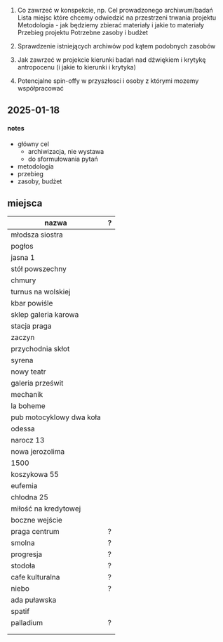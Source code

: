 1. Co zawrzeć w konspekcie, np. Cel prowadzonego archiwum/badań Lista miejsc które chcemy odwiedzić na przestrzeni trwania projektu Metodologia - jak będziemy zbierać materiały i jakie to materiały Przebieg projektu Potrzebne zasoby i budżet

2. Sprawdzenie istniejących archiwów pod kątem podobnych zasobów

3. Jak zawrzeć w projekcie kierunki badań nad dźwiękiem i krytykę antropocenu (i jakie to kierunki i krytyka)

4. Potencjalne spin-offy w przyszłosci i osoby z którymi mozemy współpracować
## 2025-01-18
#### notes
- główny cel
    - archiwizacja, nie wystawa
    - do sformułowania pytań
- metodologia
- przebieg
- zasoby, budżet

## miejsca

| nazwa                    | ?   |
| ------------------------ | --- |
| młodsza siostra          |     |
| pogłos                   |     |
| jasna 1                  |     |
| stół powszechny          |     |
| chmury                   |     |
| turnus na wolskiej       |     |
| kbar powiśle             |     |
| sklep galeria karowa     |     |
| stacja praga             |     |
| zaczyn                   |     |
| przychodnia skłot        |     |
| syrena                   |     |
| nowy teatr               |     |
| galeria prześwit         |     |
| mechanik                 |     |
| la boheme                |     |
| pub motocyklowy dwa koła |     |
| odessa                   |     |
| narocz 13                |     |
| nowa jerozolima          |     |
| 1500                     |     |
| koszykowa 55             |     |
| eufemia                  |     |
| chłodna 25               |     |
| miłość na kredytowej     |     |
| boczne wejście           |     |
| praga centrum            | ?   |
| smolna                   | ?   |
| progresja                | ?   |
| stodoła                  | ?   |
| cafe kulturalna          | ?   |
| niebo                    | ?   |
| ada puławska             |     |
| spatif                   |     |
| palladium                | ?   |
|                          |     |
|                          |     |
